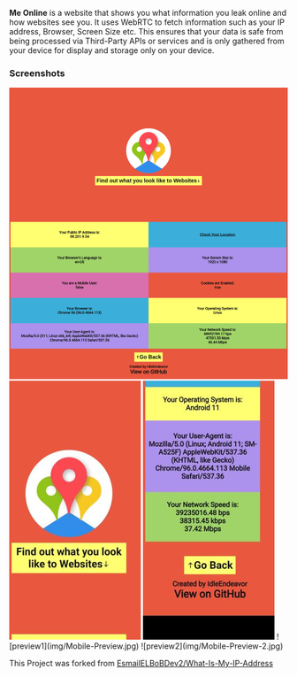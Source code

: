 **Me Online** is a website that shows you what information you leak online and how websites see you. It uses WebRTC to fetch information such as your IP address, Browser, Screen Size etc. This ensures that your data is safe from being processed via Third-Party APIs or services and is only gathered from your device for display and storage only on your device.

### Screenshots
<img src="https://raw.githubusercontent.com/IdleEndeavor/Me-Online/master/img/desktop-preview.png" alt="Preview on Desktop"/>
<img src="https://raw.githubusercontent.com/IdleEndeavor/Me-Online/master/img/Mobile-Preview-1.jpg" alt="On Mobile 2"> 
<img src="https://raw.githubusercontent.com/IdleEndeavor/Me-Online/master/img/Mobile-Preview-2.jpg" alt="On Mobile 3">
![preview1](img/Mobile-Preview.jpg)
![preview2](img/Mobile-Preview-2.jpg)

This Project was forked from [EsmailELBoBDev2/What-Is-My-IP-Address](https://github.com/EsmailELBoBDev2/What-Is-My-IP-Address)
